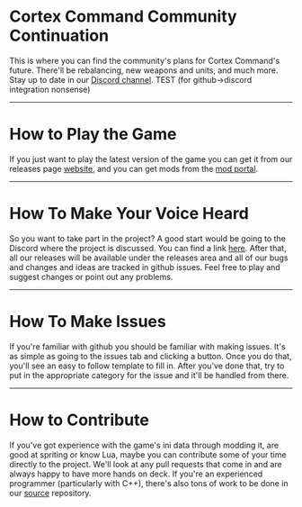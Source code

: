 # Cortex Command Community Continuation
This is where you can find the community's plans for Cortex Command's future. There'll be rebalancing, new weapons and units, and much more. Stay up to date in our [Discord channel](https://discord.gg/Fwyar4Uvx6).
TEST (for github->discord integration nonsense)
***

# How to Play the Game
If you just want to play the latest version of the game you can get it from our releases page [website](https://github.com/Filipawn-Industries/Cortex-Command-Community-Continuation-Engine/releases), and you can get mods from the [mod portal](https://cccp.mod.io).

***

# How To Make Your Voice Heard #

So you want to take part in the project? A good start would be going to the Discord where the project is discussed. You can find a link [here](https://discord.gg/Fwyar4Uvx6). After that, all our releases will be available under the releases area and all of our bugs and changes and ideas are tracked in github issues. Feel free to play and suggest changes or point out any problems.

***

# How To Make Issues #

If you're familiar with github you should be familiar with making issues. It's as simple as going to the issues tab and clicking a button. Once you do that, you'll see an easy to follow template to fill in. After you've done that, try to put in the appropriate category for the issue and it'll be handled from there.

***

# How to Contribute #

If you've got experience with the game's ini data through modding it, are good at spriting or know Lua, maybe you can contribute some of your time directly to the project. We'll look at any pull requests that come in and are always happy to have more hands on deck.
If you're an experienced programmer (particularly with C++), there's also tons of work to be done in our [source](https://github.com/Filipawn-Industries/Cortex-Command-Community-Continuation-Source) repository.
